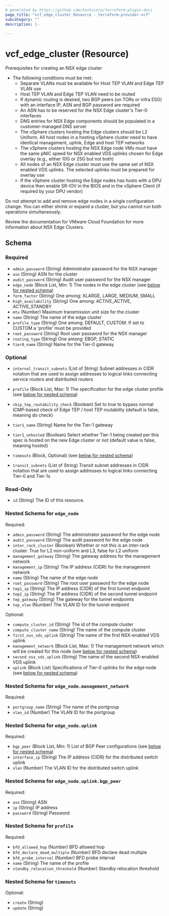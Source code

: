 ```yaml
---
# generated by https://github.com/hashicorp/terraform-plugin-docs
page_title: "vcf_edge_cluster Resource - terraform-provider-vcf"
subcategory: ""
description: |-
  
---
```


# vcf_edge_cluster (Resource)

Prerequisites for creating an NSX edge cluster

* The following conditions must be met:
  * Separate VLANs must be available for Host TEP VLAN and Edge TEP VLAN use
  * Host TEP VLAN and Edge TEP VLAN need to be routed
  * If dynamic routing is desired, two BGP peers (on TORs or infra ESG) with an interface IP, ASN and BGP password are required
  * An ASN has to be reserved for the NSX Edge cluster's Tier-0 interfaces
  * DNS entries for NSX Edge components should be populated in a customer-managed DNS server
  * The vSphere clusters hosting the Edge clusters should be L2 Uniform. All host nodes in a hosting vSphere cluster need to have identical management, uplink, Edge and host TEP networks
  * The vSphere clusters hosting the NSX Edge node VMs must have the same pNIC speed for NSX enabled VDS uplinks chosen for Edge overlay (e.g., either 10G or 25G but not both)
  * All nodes of an NSX Edge cluster must use the same set of NSX enabled VDS uplinks. The selected uplinks must be prepared for overlay use
  * If the vSphere cluster hosting the Edge nodes has hosts with a DPU device then enable SR-IOV in the BIOS and in the vSphere Client (if required by your DPU vendor)

Do not attempt to add and remove edge nodes in a single configuration change. You can either shrink or expand a cluster, but you cannot run both operations
simultaneously.

Review the documentation for VMware Cloud Foundation for more information about NSX Edge Clusters.

<!-- schema generated by tfplugindocs -->
## Schema

### Required

- `admin_password` (String) Administrator password for the NSX manager
- `asn` (String) ASN for the cluster
- `audit_password` (String) Audit user password for the NSX manager
- `edge_node` (Block List, Min: 1) The nodes in the edge cluster (see [below for nested schema](#nestedblock--edge_node))
- `form_factor` (String) One among: XLARGE, LARGE, MEDIUM, SMALL
- `high_availability` (String) One among: ACTIVE_ACTIVE, ACTIVE_STANDBY
- `mtu` (Number) Maximum transmission unit size for the cluster
- `name` (String) The name of the edge cluster
- `profile_type` (String) One among: DEFAULT, CUSTOM. If set to CUSTOM a 'profile' must be provided
- `root_password` (String) Root user password for the NSX manager
- `routing_type` (String) One among: EBGP, STATIC
- `tier0_name` (String) Name for the Tier-0 gateway

### Optional

- `internal_transit_subnets` (List of String) Subnet addresses in CIDR notation that are used to assign addresses to logical links connecting service routers and distributed routers

- `profile` (Block List, Max: 1) The specification for the edge cluster profile (see [below for nested schema](#nestedblock--profile))
- `skip_tep_routability_check` (Boolean) Set to true to bypass normal ICMP-based check of Edge TEP / host TEP routability (default is false, meaning do check)
- `tier1_name` (String) Name for the Tier-1 gateway
- `tier1_unhosted` (Boolean) Select whether Tier-1 being created per this spec is hosted on the new Edge cluster or not (default value is false, meaning hosted)
- `timeouts` (Block, Optional) (see [below for nested schema](#nestedblock--timeouts))
- `transit_subnets` (List of String) Transit subnet addresses in CIDR notation that are used to assign addresses to logical links connecting Tier-0 and Tier-1s

### Read-Only

- `id` (String) The ID of this resource.

<a id="nestedblock--edge_node"></a>

### Nested Schema for `edge_node`

Required:

- `admin_password` (String) The administrator password for the edge node
- `audit_password` (String) The audit password for the edge node
- `inter_rack_cluster` (Boolean) Whether or not this is an inter-rack cluster. True for L2 non-uniform and L3, false for L2 uniform
- `management_gateway` (String) The gateway address for the management network
- `management_ip` (String) The IP address (CIDR) for the management network
- `name` (String) The name of the edge node
- `root_password` (String) The root user password for the edge node
- `tep1_ip` (String) The IP address (CIDR) of the first tunnel endpoint
- `tep2_ip` (String) The IP address (CIDR) of the second tunnel endpoint
- `tep_gateway` (String) The gateway for the tunnel endpoints
- `tep_vlan` (Number) The VLAN ID for the tunnel endpoint

Optional:

- `compute_cluster_id` (String) The id of the compute cluster
- `compute_cluster_name` (String) The name of the compute cluster
- `first_nsx_vds_uplink` (String) The name of the first NSX-enabled VDS uplink
- `management_network` (Block List, Max: 1) The management network which will be created for this node (see [below for nested schema](#nestedblock--edge_node--management_network))
- `second_nsx_vds_uplink` (String) The name of the second NSX-enabled VDS uplink
- `uplink` (Block List) Specifications of Tier-0 uplinks for the edge node (see [below for nested schema](#nestedblock--edge_node--uplink))

<a id="nestedblock--edge_node--management_network"></a>

### Nested Schema for `edge_node.management_network`

Required:

- `portgroup_name` (String) The name of the portgroup
- `vlan_id` (Number) The VLAN ID for the portgroup

<a id="nestedblock--edge_node--uplink"></a>

### Nested Schema for `edge_node.uplink`

Required:

- `bgp_peer` (Block List, Min: 1) List of BGP Peer configurations (see [below for nested schema](#nestedblock--edge_node--uplink--bgp_peer))
- `interface_ip` (String) The IP address (CIDR) for the distributed switch uplink
- `vlan` (Number) The VLAN ID for the distributed switch uplink

<a id="nestedblock--edge_node--uplink--bgp_peer"></a>

### Nested Schema for `edge_node.uplink.bgp_peer`

Required:

- `asn` (String) ASN
- `ip` (String) IP address
- `password` (String) Password

<a id="nestedblock--profile"></a>

### Nested Schema for `profile`

Required:

- `bfd_allowed_hop` (Number) BFD allowed hop
- `bfd_declare_dead_multiple` (Number) BFD declare dead multiple
- `bfd_probe_interval` (Number) BFD probe interval
- `name` (String) The name of the profile
- `standby_relocation_threshold` (Number) Standby relocation threshold

<a id="nestedblock--timeouts"></a>

### Nested Schema for `timeouts`

Optional:

- `create` (String)
- `update` (String)
